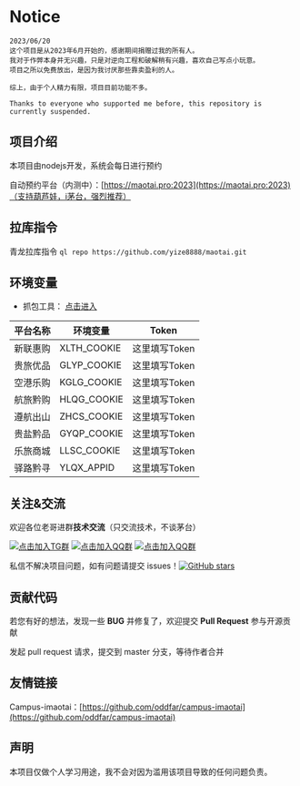# Notice

```
2023/06/20
这个项目是从2023年6月开始的，感谢期间捐赠过我的所有人。
我对于作弊本身并无兴趣，只是对逆向工程和破解稍有兴趣，喜欢自己写点小玩意。
项目之所以免费放出，是因为我讨厌那些靠卖盈利的人。

综上，由于个人精力有限，项目目前功能不多。

Thanks to everyone who supported me before, this repository is currently suspended.
```

## 项目介绍

本项目由nodejs开发，系统会每日进行预约

自动预约平台（内测中）：[https://maotai.pro:2023](https://maotai.pro:2023)（支持葫芦娃，i茅台，强烈推荐）

## 拉库指令

青龙拉库指令 `ql repo https://github.com/yize8888/maotai.git`


## 环境变量

- 抓包工具： [点击进入](https://github.com/yize8888/maotai/releases) 

| 平台名称 | 环境变量 | Token |
|--------|-------------|-------------|
| 新联惠购 | XLTH_COOKIE | 这里填写Token |
| 贵旅优品 | GLYP_COOKIE | 这里填写Token |
| 空港乐购 | KGLG_COOKIE | 这里填写Token |
| 航旅黔购 | HLQG_COOKIE | 这里填写Token |
| 遵航出山 | ZHCS_COOKIE | 这里填写Token |
| 贵盐黔品 | GYQP_COOKIE | 这里填写Token |
| 乐旅商城 | LLSC_COOKIE | 这里填写Token |
| 驿路黔寻 | YLQX_APPID | 这里填写Token |

## 关注&交流

欢迎各位老哥进群**技术交流**（只交流技术，不谈茅台）

[![点击加入TG群](https://img.shields.io/badge/Telegram新群-Group-blue)](https://t.me/bxgh01) 
[![点击加入QQ群](https://img.shields.io/badge/TencentQQ群①（已满）-Group-blue)](http://qm.qq.com/cgi-bin/qm/qr?_wv=1027&k=ksOXP4yepTlsqTzYADYPplDTHmEe6d05&authKey=xuh%2F%2BMHo%2BfO5xi1bCOjAeNoTLE4zBQWxXoEX84%2FRaShGpVxxZDV8nK0o3BM2Gum4&noverify=0&group_code=675608101)
[![点击加入QQ群](https://img.shields.io/badge/TencentQQ群②-Group-blue)](http://qm.qq.com/cgi-bin/qm/qr?_wv=1027&k=ggLsi9ZOy6ZCtucZXR81MmuMuEfdZu0G&authKey=eZ2kwgYrm8bywy2RUjnPQdsPyMZA%2FPye4kloMD8nPvrILEJGIxxd49q%2BIYx1T8cR&noverify=0&group_code=813212751)

私信不解决项目问题，如有问题请提交 issues！[![GitHub stars](https://img.shields.io/github/stars/yize8888/maotai.svg?style=social&label=Stars)](https://github.com/yize8888/maotai.git)

## 贡献代码

若您有好的想法，发现一些 **BUG** 并修复了，欢迎提交 **Pull Request** 参与开源贡献

发起 pull request 请求，提交到 master 分支，等待作者合并

## 友情链接

Campus-imaotai：[https://github.com/oddfar/campus-imaotai](https://github.com/oddfar/campus-imaotai)

## 声明
本项目仅做个人学习用途，我不会对因为滥用该项目导致的任何问题负责。
